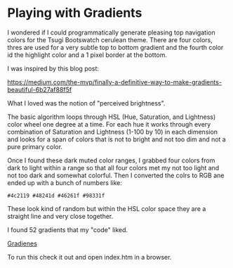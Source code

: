 
Playing with Gradients
======================

I wondered if I could programmatically generate pleasing top navigation colors
for the Tsugi Bootswatch cerulean theme.  There are four colors, thres are used for
a very subtle top to bottom gradient and the fourth color id the highlight color
and a 1 pixel border at the bottom.

I was inspired by this blog post:

https://medium.com/the-mvp/finally-a-definitive-way-to-make-gradients-beautiful-6b27af88f5f

What I loved was the notion of "perceived brightness".

The basic algorithm loops through HSL (Hue, Saturation, and Lightness) color wheel one degree
at a time.  For each hue it works through every combination of Saturation and Lightness 
(1-100 by 10) in each dimension and looks for a span of colors that is not to bright and not too dim
and not a pure primary color.

Once I found these dark muted color ranges, I grabbed four colors from dark to light within a range
so that all four colors met my not too light and not too dark and somewhat colorful.   Then I converted
the colrs to RGB ane ended up with a bunch of numbers like:

    #4c2119 #48241d #46261f #98331f

These look kind of random but within the HSL color space they are a straight line and very close
together.

I found 52 gradients that my "code" liked.

[Gradienes](pretty.png)

To run this check it out and open index.htm in a browser.


